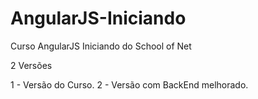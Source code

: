 # AngularJS-Iniciando
Curso AngularJS Iniciando do School of Net

2 Versões

1 - Versão do Curso.
2 - Versão com BackEnd melhorado.
